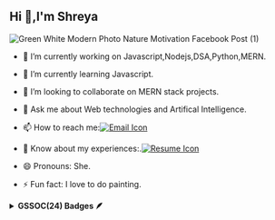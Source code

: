 ## Hi 👋,I'm Shreya 




![Green White Modern Photo Nature Motivation Facebook Post (1)](https://github.com/user-attachments/assets/e35864ba-60e1-49ef-883a-4f5aec7aeabf)
- 🔭 I’m currently working on Javascript,Nodejs,DSA,Python,MERN.
- 🌱 I’m currently learning Javascript.
- 👯 I’m looking to collaborate on MERN stack projects.
- 💬 Ask me about Web technologies and Artifical Intelligence.
- 📫 How to reach me:[![Email Icon]((https://drive.google.com/file/d/1wfs-2WftwgE3F1AdNHSVQ8xhV9OCTvMM/view?usp=sharing))](mailto:shreya.supe@example.com)
- 📄 Know about my experiences:.[![Resume Icon](https://img.icons8.com/ios-filled/50/000000/resume.png)](https://your-website.com/resume.pdf)


- 😄 Pronouns: She.
- ⚡ Fun fact: I love to do painting.








<details>	
 <summary><b>GSSOC(24) Badges 🪶</b></summary><br>
<div style='display:flex; align-items:center; gap: 10px;' align='center'><a href="https://gssoc.girlscript.tech/leaderboard">
<img src="https://raw.githubusercontent.com/GSSoC24/Postman-Challenge/main/docs/assets/Postman%20White.png" width="100px" height="100px" />
  
</div>
</details>




